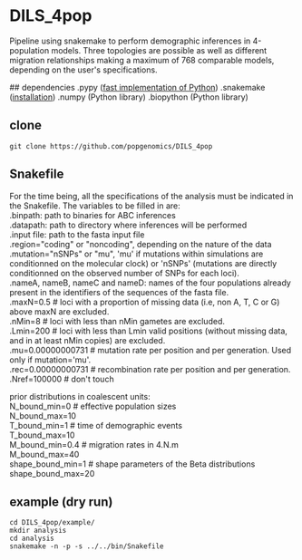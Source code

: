 # DILS_4pop  
Pipeline using snakemake to perform demographic inferences in 4-population models. Three topologies are possible as well as different migration relationships making a maximum of 768 comparable models, depending on the user's specifications.  

## dependencies
.pypy ([fast implementation of Python](https://www.pypy.org/))
.snakemake ([installation](https://snakemake.readthedocs.io/en/stable/getting_started/installation.html))
.numpy (Python library)
.biopython (Python library)

## clone  
```
git clone https://github.com/popgenomics/DILS_4pop
```

## Snakefile  
For the time being, all the specifications of the analysis must be indicated in the Snakefile. The variables to be filled in are:  
.binpath: path to binaries for ABC inferences  
.datapath: path to directory where inferences will be performed  
.input file: path to the fasta input file  
.region="coding" or "noncoding", depending on the nature of the data  
.mutation="nSNPs" or "mu", 'mu' if mutations within simulations are conditionned on the molecular clock) or 'nSNPs' (mutations are directly conditionned on the observed number of SNPs for each loci).  
.nameA, nameB, nameC and nameD: names of the four populations already present in the identifiers of the sequences of the fasta file.  
.maxN=0.5 # loci with a proportion of missing data (i.e, non A, T, C or G) above maxN are excluded.  
.nMin=8 # loci with less than nMin gametes are excluded.  
.Lmin=200 # loci with less than Lmin valid positions (without missing data, and in at least nMin copies) are excluded.  
.mu=0.00000000731 # mutation rate per position and per generation. Used only if mutation='mu'.  
.rec=0.00000000731 # recombination rate per position and per generation.  
.Nref=100000 # don't touch  

prior distributions in coalescent units:  
N_bound_min=0  # effective population sizes  
N_bound_max=10  
T_bound_min=1 # time of demographic events  
T_bound_max=10  
M_bound_min=0.4 # migration rates in 4.N.m  
M_bound_max=40  
shape_bound_min=1 # shape parameters of the Beta distributions  
shape_bound_max=20  

## example (dry run)  
```
cd DILS_4pop/example/
mkdir analysis
cd analysis
snakemake -n -p -s ../../bin/Snakefile
```

